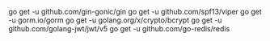 go get -u github.com/gin-gonic/gin
go get -u github.com/spf13/viper
go get -u gorm.io/gorm
go get -u golang.org/x/crypto/bcrypt
go get -u github.com/golang-jwt/jwt/v5
go get -u github.com/go-redis/redis
